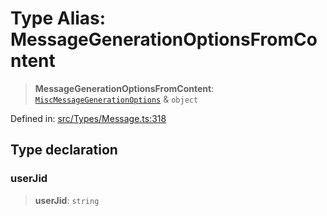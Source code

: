 # Type Alias: MessageGenerationOptionsFromContent

> **MessageGenerationOptionsFromContent**: [`MiscMessageGenerationOptions`](MiscMessageGenerationOptions.md) & `object`

Defined in: [src/Types/Message.ts:318](https://github.com/Fokusdotid/bail/blob/82f46c566476ac566bfd781dede14412fcdfb787/src/Types/Message.ts#L318)

## Type declaration

### userJid

> **userJid**: `string`
